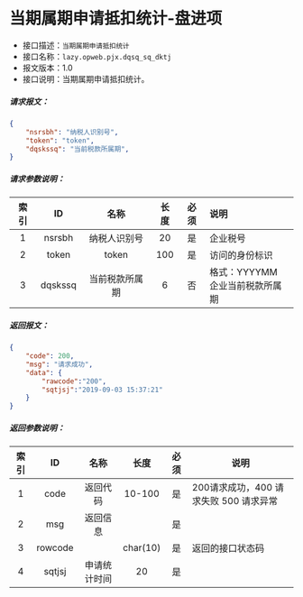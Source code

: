 # 当期属期申请抵扣统计-盘进项

- 接口描述：`当期属期申请抵扣统计`
- 接口名称：`lazy.opweb.pjx.dqsq_sq_dktj`
- 报文版本：1.0
- 接口说明：当期属期申请抵扣统计。

##### 请求报文：

```json
{
	"nsrsbh": "纳税人识别号",
	"token": "token",
	"dqskssq": "当前税款所属期",
}
```

#####  请求参数说明：

| 索引 |    ID    |     名称     | 长度 | 必须 | 说明                                    |
| :--: | :------: | :----------: | :--: | :--: | :-------------------------------------- |
|  1   |  nsrsbh  | 纳税人识别号 |  20  |  是  | 企业税号                                |
|  2   |  token   |    token     | 100  |  是  | 访问的身份标识                          |
|  3   |   dqskssq   |   当前税款所属期   |  6   |  否  | 格式：YYYYMM<br/>企业当前税款所属期 |

##### 返回报文：

```json
{
	"code": 200,
	"msg": "请求成功",
	"data": {
        "rawcode":"200",
        "sqtjsj":"2019-09-03 15:37:21"
	}
}
```

#####  返回参数说明：


| 索引 |        ID        |    名称    |   长度   | 必须 | 说明                                                         |
| :--: | :--------------: | :--------: | :------: | :--: | ------------------------------------------------------------ |
|  1   |       code       |  返回代码  |  10-100  |  是  | 200请求成功，400 请求失败 500 请求异常                       |
|  2   |       msg        |  返回信息  |          |  是  |                                                              |
|  3  |     rowcode      |            | char(10) |  是  | 返回的接口状态码                                             |
|  4  |      sqtjsj       |  申请统计时间  | 20 |  是  |                                        |
